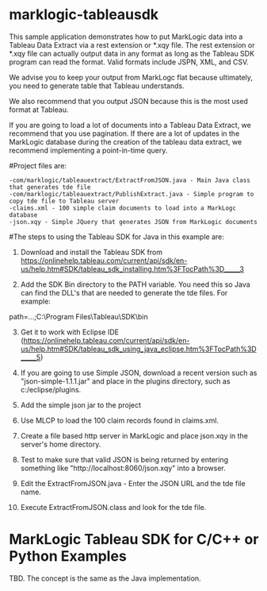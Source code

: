 # marklogic-tableausdk

This sample application demonstrates how to put MarkLogic data into a Tableau Data Extract via a rest extension or *.xqy file.  The rest extension or *.xqy file can actually output data in any format as long as the Tableau SDK program can read the format.  Valid formats include JSPN, XML, and CSV.

We advise you to keep your output from MarkLogc flat because ultimately, you need to generate table that Tableau understands.

We also recommend that you output JSON because this is the most used format at Tableau.

If you are going to load a lot of documents into a Tableau Data Extract, we recommend that you use pagination.  If there are a lot of updates in the MarkLogic database during the creation of the tableau data extract, we recommend implementing a point-in-time query.

#Project files are:

	-com/marklogic/tableauextract/ExtractFromJSON.java - Main Java class that generates tde file
	-com/marklogic/tableauextract/PublishExtract.java - Simple program to copy tde file to Tableau server
	-claims.xml - 100 simple claim documents to load into a MarkLogc database
	-json.xqy - Simple JQuery that generates JSON from MarkLogic documents


#The steps to using the Tableau SDK for Java in this example are:

1) Download and install the Tableau SDK from https://onlinehelp.tableau.com/current/api/sdk/en-us/help.htm#SDK/tableau_sdk_installing.htm%3FTocPath%3D_____3

2) Add the SDK Bin directory to the PATH variable.  You need this so Java can find the DLL's that are needed to generate the tde files.  For example:  

path=...;C:\Program Files\Tableau\SDK\bin

3) Get it to work with Eclipse IDE (https://onlinehelp.tableau.com/current/api/sdk/en-us/help.htm#SDK/tableau_sdk_using_java_eclipse.htm%3FTocPath%3D_____5)

4) If you are going to use Simple JSON, download a recent version such as "json-simple-1.1.1.jar" and place in the plugins directory, such as c:/eclipse/plugins.

5) Add the simple json jar to the project

6) Use MLCP to load the 100 claim records found in claims.xml.

7) Create a file based http server in MarkLogic and place json.xqy in the server's home directory.

8) Test to make sure that valid JSON is being returned by entering something like "http://localhost:8060/json.xqy" into a browser.

9) Edit the ExtractFromJSON.java - Enter the JSON URL and the tde file name.

10) Execute ExtractFromJSON.class and look for the tde file.

# MarkLogic Tableau SDK for C/C++ or Python Examples

TBD.  The concept is the same as the Java implementation.
